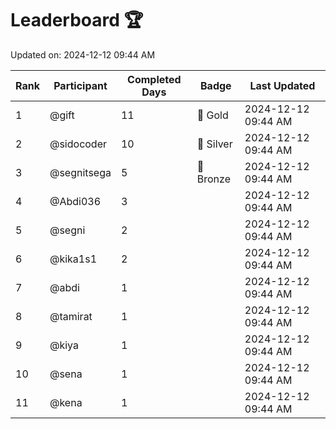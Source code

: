 # Leaderboard 🏆

Updated on: 2024-12-12 09:44 AM

| Rank | Participant       | Completed Days | Badge      | Last Updated         |
|------|-------------------|----------------|------------|----------------------|
| 1    | @gift             | 11             | 🏅 Gold     | 2024-12-12 09:44 AM |
| 2    | @sidocoder        | 10             | 🥈 Silver   | 2024-12-12 09:44 AM |
| 3    | @segnitsega       | 5              | 🥉 Bronze   | 2024-12-12 09:44 AM |
| 4    | @Abdi036          | 3              |            | 2024-12-12 09:44 AM |
| 5    | @segni            | 2              |            | 2024-12-12 09:44 AM |
| 6    | @kika1s1          | 2              |            | 2024-12-12 09:44 AM |
| 7    | @abdi             | 1              |            | 2024-12-12 09:44 AM |
| 8    | @tamirat          | 1              |            | 2024-12-12 09:44 AM |
| 9    | @kiya             | 1              |            | 2024-12-12 09:44 AM |
| 10   | @sena             | 1              |            | 2024-12-12 09:44 AM |
| 11   | @kena             | 1              |            | 2024-12-12 09:44 AM |
